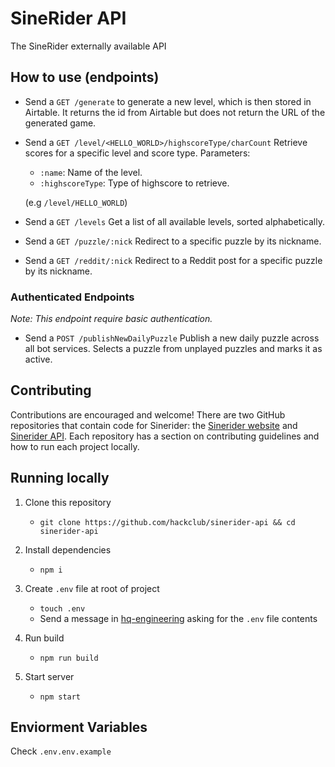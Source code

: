 # SineRider API

The SineRider externally available API

## How to use (endpoints)

- Send a `GET /generate` to generate a new level, which is then stored in Airtable. It returns the id from Airtable but does not return the URL of the generated game.

- Send a `GET /level/<HELLO_WORLD>/highscoreType/charCount` Retrieve scores for a specific level and score type. Parameters:
  - `:name`: Name of the level.
  - `:highscoreType`: Type of highscore to retrieve.

  (e.g `/level/HELLO_WORLD`)

- Send a `GET /levels` Get a list of all available levels, sorted alphabetically.

- Send a `GET /puzzle/:nick` Redirect to a specific puzzle by its nickname.

- Send a `GET /reddit/:nick` Redirect to a Reddit post for a specific puzzle by its nickname.

### Authenticated Endpoints

_Note: This endpoint require basic authentication._

- Send a `POST /publishNewDailyPuzzle` Publish a new daily puzzle across all bot services. Selects a puzzle from unplayed puzzles and marks it as active.

## Contributing

Contributions are encouraged and welcome! There are two GitHub repositories that contain code for Sinerider: the [Sinerider website](https://github.com/hackclub/sinerider) and [Sinerider API](https://github.com/hackclub/sinerider-api#contributing). Each repository has a section on contributing guidelines and how to run each project locally.


## Running locally

1. Clone this repository
   - `git clone https://github.com/hackclub/sinerider-api && cd sinerider-api`

1. Install dependencies
   - `npm i`
1. Create `.env` file at root of project
   - `touch .env`
   - Send a message in [hq-engineering](https://app.slack.com/client/T0266FRGM/C05SVRTCDGV) asking for the `.env` file contents

1. Run build
   - `npm run build`
1. Start server
   - `npm start`

  ## Enviorment Variables
  Check `.env.env.example` 


